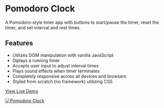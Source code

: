 # Pomodoro Clock

A Pomodoro-style timer app with buttons to start/pause the timer, reset the timer, and set interval and rest times.

## Features

* Utilizes DOM manipulation with vanilla JavaScript
* Diplays a running timer
* Accepts user input to adjust interval times
* Plays sound effects when timer terminates
* Completely responsive across all devices and browsers
* Styled from scratch (no framework) utilizing CSS

<a href="https://oscarfabiani.com/Pomodoro-Clock/">View Live Demo</a>

<a href="https://oscarfabiani.com/Pomodoro-Clock/"><img src="https://oscarfabiani.com/assets/pomodoro-clock-screenshot.png" title="Pomodoro Clock" alt="Pomodoro Clock"></a>
